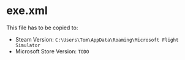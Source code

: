 # exe.xml

This file has to be copied to:

* Steam Version: `C:\Users\Tom\AppData\Roaming\Microsoft Flight Simulator`
* Microsoft Store Version: `TODO`
